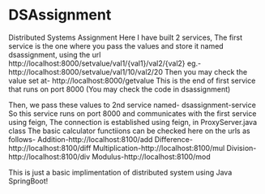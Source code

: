 # DSAssignment
Distributed Systems Assignment
Here I have built 2 services,
The first service is the one where you pass the values and store it named dsassignment, using the url
http://localhost:8000/setvalue/val1/{val1}/val2/{val2}
eg.- http://localhost:8000/setvalue/val1/10/val2/20
Then you may check the value set at- http://localhost:8000/getvalue
This is the end of first service that runs on port 8000
(You may check the code in dsassignment)

Then, we pass these values to 2nd service named- dsassignment-service
So this service runs on port 8000 and communicates with the first service using feign,
The connection is established using feign, in ProxyServer.java class
The basic calculator functiions can be checked here on the urls as follows-
Addition-http://localhost:8100/add
Difference-http://localhost:8100/diff
Multiplication-http://localhost:8100/mul
Division-http://localhost:8100/div
Modulus-http://localhost:8100/mod

This is just a basic implimentation of distributed system using Java SpringBoot!
